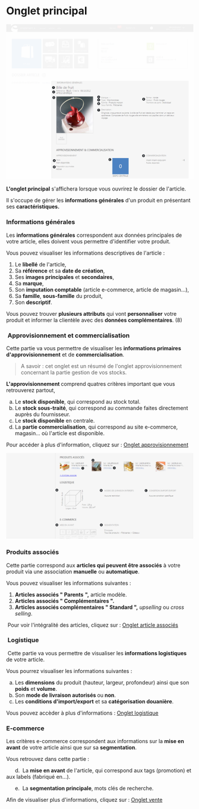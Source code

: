 # Onglet principal


![ongletprincipal-dossierarticle](images/ongletprincipal-dossierarticle.png)


<p><strong>L'onglet principal</strong> s'affichera lorsque vous ouvrirez le dossier de l'article.</p>
<p>Il s'occupe de g&eacute;rer les <strong>informations g&eacute;n&eacute;rales</strong> d'un produit en pr&eacute;sentant ses <strong>caract&eacute;ristiques.</strong></p>
<h3>Informations g&eacute;n&eacute;rales</h3>
<p>Les <strong>informations g&eacute;n&eacute;rales</strong> correspondent aux donn&eacute;es principales de votre article, elles doivent vous permettre d'identifier votre produit.</p>
<p>Vous pouvez visualiser les informations descriptives de l'article :</p>
<ol>
<li>Le <strong>libell&eacute;</strong> de l'article,</li>
<li>Sa&nbsp;<strong>r&eacute;f&eacute;rence</strong> et sa <strong>date de cr&eacute;ation</strong>,</li>
<li>Ses&nbsp;<strong>images principales</strong> et <strong>secondaires</strong>,</li>
<li>Sa <strong>marque</strong>,</li>
<li>Son <strong>imputation comptable</strong> (article e-commerce, article de magasin...),</li>
<li>Sa <strong>famille</strong>, <strong>sous-famille</strong> du produit,</li>
<li>Son&nbsp;<strong>descriptif</strong>.</li>
</ol>
<p>Vous pouvez trouver <strong>plusieurs attributs</strong> qui vont <strong>personnaliser</strong> votre produit et informer la client&egrave;le avec des <strong>donn&eacute;es compl&eacute;mentaires</strong>. (8)</p>
<h3>&nbsp;Approvisionnement et commercialisation</h3>
<p>Cette partie va vous permettre de visualiser les <strong>informations primaires d'approvisionnement</strong> et de <strong>commercialisation</strong>.</p>
<blockquote>
<p>A savoir : cet onglet est un r&eacute;sum&eacute; de l'onglet approvisionnement concernant la partie gestion de vos stocks.</p>
</blockquote>
<p><strong>L'approvisionnement&nbsp;</strong>comprend quatres crit&egrave;res important que vous retrouverez partout,</p>
<ol type="a">
<li>Le&nbsp;<strong>stock disponible</strong>, qui correspond au stock total.&nbsp;</li>
<li>Le&nbsp;<strong>stock sous-trait&eacute;</strong>, qui correspond au commande faites directement aupr&egrave;s du fournisseur.</li>
<li>Le&nbsp;<strong>stock disponible</strong> en centrale.</li>
<li>La <strong>partie commercialisation</strong>, qui correspond au site e-commerce, magasin... o&ugrave; l'article est disponible.</li>
</ol>
<p>Pour acc&eacute;der &agrave; plus d'information, cliquez sur : <a href="/fr-fr/office/gestion-commerciale/catalogue/articles/ongletapprovisionnement.md">Onglet approvisionnement</a></p>


![ongletprincipal-screenshotciappsimplementecom20150810113006](images/ongletprincipal-screenshotciappsimplementecom20150810113006.png)


<h3>Produits associ&eacute;s</h3>
<p>Cette partie correspond aux <strong>articles qui peuvent &ecirc;tre associ&eacute;s</strong> &agrave; votre produit via une association <strong>manuelle</strong> ou <strong>automatique</strong>.</p>
<p>Vous pouvez visualiser les informations suivantes :</p>
<ol>
<li><strong>Articles associ&eacute;s " Parents</strong> <strong>",</strong> article mod&egrave;le.</li>
<li><strong>Articles associ&eacute;s " Compl&eacute;mentaires ".</strong></li>
<li><strong>Articles associ&eacute;s compl&eacute;mentaires " Standard ",</strong> <em>upselling</em> ou <em>cross selling</em>.</li>
</ol>
<p>&nbsp;Pour voir l'int&eacute;gralit&eacute; des articles, cliquez sur : <a href="/fr-fr/office/gestion-commerciale/catalogue/articles/articlesassocier.md">Onglet article associ&eacute;s</a></p>
<h3>&nbsp;Logistique</h3>
<p>&nbsp;Cette partie va vous permettre de visualiser les <strong>informations logistiques</strong> de votre article.</p>
<p>Vous pourrez visualiser les informations suivantes :</p>
<ol type="a">
<li>Les <strong>dimensions</strong> du produit (hauteur, largeur, profondeur) ainsi que son <strong>poids</strong> et <strong>volume</strong>.</li>
<li>Son <strong>mode de livraison autoris&eacute;s </strong>ou<strong> non</strong>.</li>
<li>Les <strong>conditions d'import/export</strong> et sa <strong>cat&eacute;gorisation douani&egrave;re</strong>.</li>
</ol>
<p>Vous pouvez acc&egrave;der &agrave; plus d'informations : <a href="/fr-fr/office/gestion-commerciale/catalogue/articles/ongletlogistique.md">Onglet logistique</a></p>
<h3>E-commerce</h3>
<p>Les crit&egrave;res e-commerce correspondent aux informations sur la <strong>mise en avant</strong> de votre article ainsi que sur sa <strong>segmentation</strong>.</p>
<p>Vous retrouvez dans cette partie :</p>
<p>&nbsp;&nbsp;&nbsp;&nbsp;&nbsp; d.&nbsp; La <strong>mise en avant</strong> de l'article, qui correspond aux tags (promotion) et aux labels (fabriqu&eacute; en...).</p>
<p>&nbsp;&nbsp;&nbsp;&nbsp;&nbsp;&nbsp;e.&nbsp; La <strong>segmentation principale</strong>, mots cl&eacute;s de recherche.</p>
<p>Afin de visualiser plus d'informations, cliquez sur : <a href="/fr-fr/office/gestion-commerciale/catalogue/articles/ongletvente.md">Onglet vente</a></p>
<p>&nbsp;</p>
<p>&nbsp;</p>

